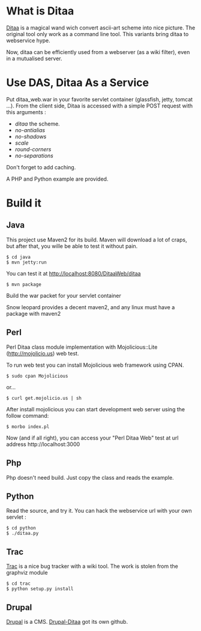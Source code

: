 What is Ditaa
=============

[Ditaa](http://ditaa.sourceforge.net/) is a magical wand wich convert ascii-art scheme into nice picture.
The original tool only work as a command line tool.
This variants bring ditaa to webservice hype.

Now, ditaa  can be efficiently used from a webserver (as a wiki filter), even in a mutualised server.

Use DAS, Ditaa As a Service
===========================

Put ditaa\_web.war in your favorite servlet container (glassfish, jetty, tomcat ...).
From the client side, Ditaa is accessed with a simple POST request with this arguments :

 * _ditaa_ the scheme.
 * _no-antialias_
 * _no-shadows_
 * _scale_
 * _round-corners_
 * _no-separations_

Don't forget to add caching.

A PHP and Python example are provided.

Build it
========

Java
----

This project use Maven2 for its build. Maven will download a lot of craps, but after that, you wille be able to test it without pain.

	$ cd java
	$ mvn jetty:run
	
You can test it at [http://localhost:8080/DitaaWeb/ditaa](http://localhost:8080/DitaaWeb/ditaa)

	$ mvn package

Build the war packet for your servlet container

Snow leopard provides a decent maven2, and any linux must have a package with maven2

Perl
----

Perl Ditaa class module implementation with Mojolicious::Lite (http://mojolicio.us) web test.

To run web test you can install Mojolicious web framework using CPAN.

    $ sudo cpan Mojolicious

or...

    $ curl get.mojolicio.us | sh


After install mojolicious you can start development web server using the follow command:

    $ morbo index.pl

Now (and if all right), you can access your "Perl Ditaa Web" test at url address http://localhost:3000

Php
---

Php doesn't need build. Just copy the class and reads the example.

Python
------

Read the source, and try it. You can hack the webservice url with your own servlet :

	$ cd python
	$ ./ditaa.py

Trac
----

[Trac](http://trac.edgewall.org/) is a nice bug tracker with a wiki tool. The work is stolen from the graphviz module

	$ cd trac
	$ python setup.py install

Drupal
------

[Drupal](http://drupal.org) is a CMS. [Drupal-Ditaa](http://github.com/athoune/Drupal-Ditaa) got its own github.
